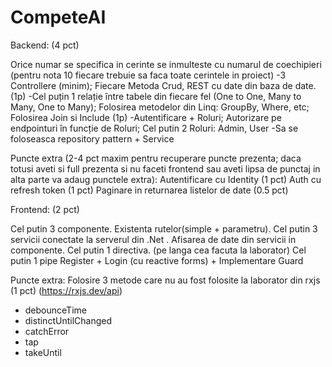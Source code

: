 # CompeteAI
Backend: (4 pct)

Orice numar se specifica in cerinte se inmulteste cu numarul de coechipieri (pentru nota 10 fiecare trebuie sa faca toate cerintele in proiect)
 -3 Controllere (minim); Fiecare Metoda Crud, REST cu date din baza de date. (1p)
 -Cel puțin 1 relație între tabele din fiecare fel (One to One, Many to Many, One to Many); Folosirea metodelor din Linq: GroupBy, Where, etc; Folosirea Join si Include (1p)
 -Autentificare + Roluri; Autorizare pe endpointuri în funcție de Roluri; Cel putin 2 Roluri: Admin, User 
 -Sa se foloseasca repository pattern + Service 

Puncte extra (2-4 pct maxim pentru recuperare puncte prezenta; daca totusi aveti si full prezenta si nu faceti frontend sau aveti lipsa de punctaj in alta parte va adaug punctele extra):
Autentificare cu Identity (1 pct) 
Auth cu refresh token (1 pct)
Paginare in returnarea listelor de date (0.5 pct)

Frontend: (2 pct)
 
Cel putin 3 componente. Existenta rutelor(simple + parametru).
Cel putin 3 servicii conectate la serverul din .Net . Afisarea de date din servicii in componente.
Cel putin 1 directiva. (pe langa cea facuta la laborator)
Cel putin 1 pipe
Register + Login (cu reactive forms) + Implementare Guard

Puncte extra: 
Folosire 3 metode care nu au fost folosite la laborator din rxjs (1 pct) (https://rxjs.dev/api)
-  debounceTime
-  distinctUntilChanged
-  catchError
-  tap
-  takeUntil
